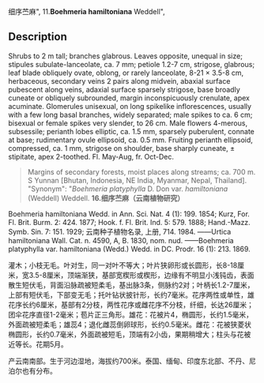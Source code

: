 细序苎麻",
11.**Boehmeria hamiltoniana** Weddell",

## Description
Shrubs to 2 m tall; branches glabrous. Leaves opposite, unequal in size; stipules subulate-lanceolate, ca. 7 mm; petiole 1.2-7 cm, strigose, glabrous; leaf blade obliquely ovate, oblong, or rarely lanceolate, 8-21 × 3.5-8 cm, herbaceous, secondary veins 2 pairs along midvein, abaxial surface pubescent along veins, adaxial surface sparsely strigose, base broadly cuneate or obliquely subrounded, margin inconspicuously crenulate, apex acuminate. Glomerules unisexual, on long spikelike inflorescences, usually with a few long basal branches, widely separated; male spikes to ca. 6 cm; bisexual or female spikes very slender, to 26 cm. Male flowers 4-merous, subsessile; perianth lobes elliptic, ca. 1.5 mm, sparsely puberulent, connate at base; rudimentary ovule ellipsoid, ca. 0.5 mm. Fruiting perianth ellipsoid, compressed, ca. 1 mm, strigose on shoulder, base sharply cuneate, ± stipitate, apex 2-toothed. Fl. May-Aug, fr. Oct-Dec.

> Margins of secondary forests, moist places along streams; ca. 700 m. S Yunnan [Bhutan, Indonesia, NE India, Myanmar, Nepal, Thailand].
  "Synonym": "*Boehmeria* *platyphylla* D. Don var. *hamiltoniana* (Weddell) Weddell.
**16.细序苎麻（云南植物研究）**

Boehmeria hamiltoniana Wedd. in Ann. Sci. Nat. 4 (1): 199. 1854; Kurz, For. Fl. Brit. Burm. 2: 424. 1877; Hook. f. Fl. Brit. Ind. 5: 579. 1888; Hand.-Mazz. Symb. Sin. 7: 151. 1929; 云南种子植物名录, 上册, 714. 1984. ——Urtica hamiltoniana Wall. Cat. n. 4590, A, B. 1830, nom. nud. ——Boehmeria platyphylla var. hamiltoniana (Wedd.) Wedd. in DC. Prodr. 16 (1): 213. 1869.

灌木；小枝无毛。叶对生，同一对叶不等大；叶片狭卵形或长圆形，长8-18厘米，宽3.5-8厘米，顶端渐狭，基部宽楔形或楔形，边缘有不明显小浅钝齿，表面散生短伏毛，背面沿脉疏被短柔毛，基出脉3条，侧脉约2对；叶柄长1.2-7厘米，上部有短伏毛，下部变无毛；托叶钻状披针形，长约7毫米。花序两性或单性，雄花序长约6厘米，基部有2分枝，两性花序或雌花序不分枝，纤细，长达26厘米；团伞花序直径1-2毫米；苞片正三角形。雄花：花被片4，椭圆形，长约1.5毫米，外面疏被短柔毛；雄蕊4；退化雌蕊倒卵球形，长约0.5毫米。雌花：花被狭菱状椭圆形，长约0.7毫米，外面疏被短毛，顶端有2小齿，果期稍增大；柱头与花被近等长。花期5月。

产云南南部。生于河边湿地，海拔约700米。泰国、缅甸、印度东北部、不丹、尼泊尔也有分布。
